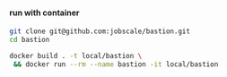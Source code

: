 #### run with container

```bash
git clone git@github.com:jobscale/bastion.git
cd bastion

docker build . -t local/bastion \
 && docker run --rm --name bastion -it local/bastion
```
